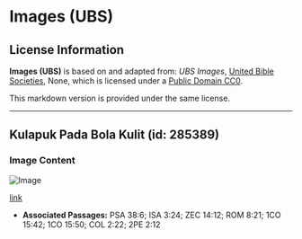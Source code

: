 # Images (UBS)

## License Information

**Images (UBS)** is based on and adapted from: _UBS Images_, [United Bible Societies](https://unitedbiblesocieties.org/), None, which is licensed under a [Public Domain CC0](https://creativecommons.org/public-domain/cc0/).

This markdown version is provided under the same license.



--------------------------------

## Kulapuk Pada Bola Kulit (id: 285389)

### Image Content

![Image](https://cdn.aquifer.bible/aquifer-content/resources/Media/WEB-0649_mould_on_a_leather_ball.jpg)

[link](https://cdn.aquifer.bible/aquifer-content/resources/Media/WEB-0649_mould_on_a_leather_ball.jpg)

* **Associated Passages:** PSA 38:6; ISA 3:24; ZEC 14:12; ROM 8:21; 1CO 15:42; 1CO 15:50; COL 2:22; 2PE 2:12

